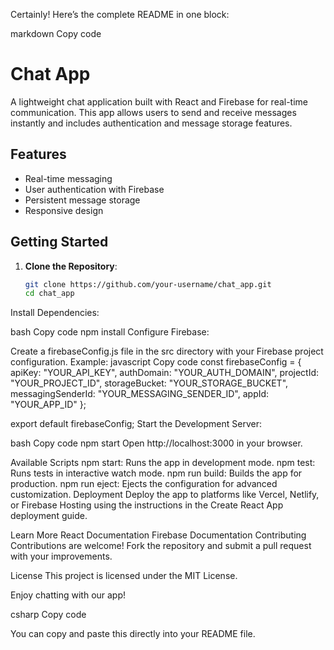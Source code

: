 Certainly! Here’s the complete README in one block:

markdown
Copy code
# Chat App

A lightweight chat application built with React and Firebase for real-time communication. This app allows users to send and receive messages instantly and includes authentication and message storage features.

## Features

- Real-time messaging
- User authentication with Firebase
- Persistent message storage
- Responsive design

## Getting Started

1. **Clone the Repository**:
   ```bash
   git clone https://github.com/your-username/chat_app.git
   cd chat_app
Install Dependencies:

bash
Copy code
npm install
Configure Firebase:

Create a firebaseConfig.js file in the src directory with your Firebase project configuration.
Example:
javascript
Copy code
const firebaseConfig = {
  apiKey: "YOUR_API_KEY",
  authDomain: "YOUR_AUTH_DOMAIN",
  projectId: "YOUR_PROJECT_ID",
  storageBucket: "YOUR_STORAGE_BUCKET",
  messagingSenderId: "YOUR_MESSAGING_SENDER_ID",
  appId: "YOUR_APP_ID"
};

export default firebaseConfig;
Start the Development Server:

bash
Copy code
npm start
Open http://localhost:3000 in your browser.

Available Scripts
npm start: Runs the app in development mode.
npm test: Runs tests in interactive watch mode.
npm run build: Builds the app for production.
npm run eject: Ejects the configuration for advanced customization.
Deployment
Deploy the app to platforms like Vercel, Netlify, or Firebase Hosting using the instructions in the Create React App deployment guide.

Learn More
React Documentation
Firebase Documentation
Contributing
Contributions are welcome! Fork the repository and submit a pull request with your improvements.

License
This project is licensed under the MIT License.

Enjoy chatting with our app!

csharp
Copy code

You can copy and paste this directly into your README file.
